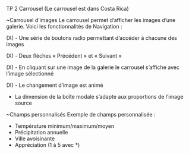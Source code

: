 TP 2 Carrousel (Le carrousel est dans Costa Rica)

~Carrousel d’images
Le carrousel permet d’afficher les images d’une galerie. Voici  les fonctionnalités de Navigation :

(X)	- Une série de boutons radio permettant d’accéder à chacune des images

(X)	- Deux flèches « Précédent » et « Suivant »

(X)	- En cliquant sur une image de la galerie le carrousel s’affiche avec l’image sélectionné

(X) -	Le changement d’image est animé

-	La dimension de la boîte modale s’adapte aux proportions de l’image source

~Champs personnalisés
Exemple de champs personnalisée :
-	Température minimum/maximum/moyen
-	Précipitation annuelle
-	Ville avoisinante
-	Appréciation (1 à 5 avec *)
